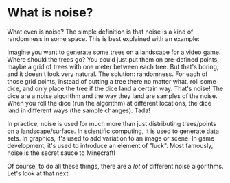 # What is noise?

What even is noise?
The simple definition is that noise is a kind of randomness in some space.
This is best explained with an example:

Imagine you want to generate some trees on a landscape for a video game.
Where should the trees go?
You could just put them on pre-defined points, maybe a grid of trees with one meter between each tree.
But that's boring, and it doesn't look very natural.
The solution: randomness.
For each of those grid points, instead of putting a tree there no matter what, roll some dice, and only place the tree if the dice land a certain way.
That's noise!
The dice are a noise algorithm and the way they land are samples of the noise.
When you roll the dice (run the algorithm) at different locations, the dice land in different ways (the sample changes).
Tada!

In practice, noise is used for much more than just distributing trees/points on a landscape/surface.
In scientific computing, it is used to generate data sets.
In graphics, it's used to add variation to an image or scene.
In game development, it's used to introduce an element of "luck".
Most famously, noise is the secret sauce to Minecraft!

Of course, to do all these things, there are a *lot* of different noise algorithms.
Let's look at that next.
